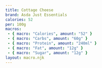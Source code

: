 ```yaml
---
title: Cottage Cheese
brand: Asda Just Essentials
calories: 52
per: 100g
macros:
 - { macro: "Calories", amount: "52" }
 - { macro: "Carbs", amount: "60g" }
 - { macro: "Protein", amount: "240ml" }
 - { macro: "Fat", amount: "12g" }
 - { macro: "Sugar", amount: "12g" }
layout: macro.njk
---
```


